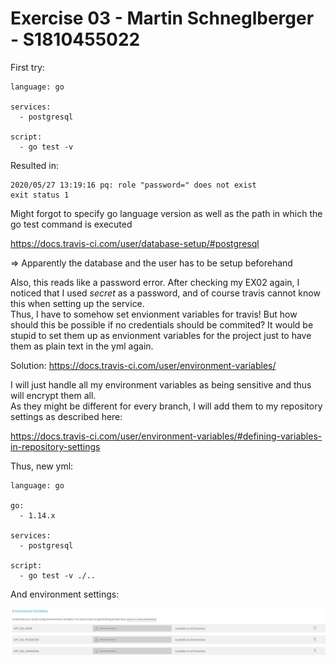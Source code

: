 # Exercise 03 - Martin Schneglberger - S1810455022

First try:

```
language: go

services: 
  - postgresql

script:
  - go test -v
```

Resulted in:   

```
2020/05/27 13:19:16 pq: role "password=" does not exist
exit status 1
```

Might forgot to specify go language version as well as the path in which the go test command is executed  

https://docs.travis-ci.com/user/database-setup/#postgresql 

=> Apparently the database and the user has to be setup beforehand

Also, this reads like a password error. After checking my EX02 again, I noticed that I used *secret* as a password, and of course travis cannot know this when setting up the service.  
Thus, I have to somehow set envionment variables for travis!
But how should this be possible if no credentials should be commited? It would be stupid to set them up as envionment variables for the project just to have them as plain text in the yml again.

Solution: https://docs.travis-ci.com/user/environment-variables/

I will just handle all my environment variables as being sensitive and thus will encrypt them all.  
As they might be different for every branch, I will add them to my repository settings as described here:  

https://docs.travis-ci.com/user/environment-variables/#defining-variables-in-repository-settings
 
Thus, new yml:

```
language: go

go:
  - 1.14.x

services: 
  - postgresql

script:
  - go test -v ./..
```

And environment settings:

![](./env_travis.png)